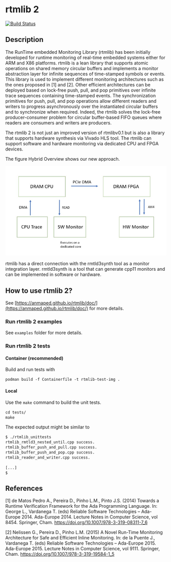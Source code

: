 # rtmlib 2

[![Build Status](https://travis-ci.org/anmaped/rtmlib.svg?branch=v0.2)](https://travis-ci.org/anmaped/rtmlib)

## Description

The RunTime embedded Monitoring Library (rtmlib) has been initially developed for runtime monitoring of real-time embedded systems either for ARM and X86 platforms. rtmlib is a lean library that supports atomic operations on shared memory circular buffers and implements a monitor abstraction layer for infinite sequences of time-stamped symbols or events. This library is used to implement different monitoring architectures such as the ones proposed in [1] and [2]. Other efficient architectures can be deployed based on lock-free push, pull, and pop primitives over infinite trace sequences containing time-stamped events. The synchronization primitives for push, pull, and pop operations allow different readers and writers to progress asynchronously over the instantiated circular buffers and to synchronize when required. Indeed, the rtmlib solves the lock-free producer-consumer problem for circular buffer-based FIFO queues where readers are consumers and writers are producers.

The rtmlib 2 is not just an improved version of rtmlibv0.1 but is also a library that supports hardware synthesis via Vivado HLS tool. The rtmlib can support software and hardware monitoring via dedicated CPU and FPGA devices.

The figure Hybrid Overview shows our new approach.

![hybrid overview](doc/images/hybrid_overview.png)

rtmlib has a direct connection with the rmtld3synth tool as a monitor integration layer. rmtld3synth is a tool that can generate cpp11 monitors and can be implemented in software or hardware.


## How to use rtmlib 2?

See [https://anmaped.github.io/rtmlib/doc/](https://anmaped.github.io/rtmlib/doc/) for more details.

### Run rtmlib 2 examples

See `examples` folder for more details.

### Run rtmlib 2 tests

#### Container (recommended)

Build and run tests with
```
podman build -f Containerfile -t rtmlib-test-img .
```

#### Local

Use the `make` command to build the unit tests.
```
cd tests/
make
```

The expected output might be similar to
```
$ ./rtmlib_unittests 
rtmlib_rmtld3_nested_until.cpp success.
rtmlib_buffer_push_and_pull.cpp success.
rtmlib_buffer_push_and_pop.cpp success.
rtmlib_reader_and_writer.cpp success.

[...]
$
```


## References

[1] de Matos Pedro A., Pereira D., Pinho L.M., Pinto J.S. (2014) Towards a Runtime Verification Framework for the Ada Programming Language. In: George L., Vardanega T. (eds) Reliable Software Technologies – Ada-Europe 2014. Ada-Europe 2014. Lecture Notes in Computer Science, vol 8454. Springer, Cham. https://doi.org/10.1007/978-3-319-08311-7_6

[2] Nelissen G., Pereira D., Pinho L.M. (2015) A Novel Run-Time Monitoring Architecture for Safe and Efficient Inline Monitoring. In: de la Puente J., Vardanega T. (eds) Reliable Software Technologies – Ada-Europe 2015. Ada-Europe 2015. Lecture Notes in Computer Science, vol 9111. Springer, Cham. https://doi.org/10.1007/978-3-319-19584-1_5



